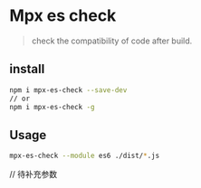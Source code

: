 # Mpx es check

> check the compatibility of code after build. 

## install
```bash
npm i mpx-es-check --save-dev
// or
npm i mpx-es-check -g
```

## Usage

```bash
mpx-es-check --module es6 ./dist/*.js
```

// 待补充参数
